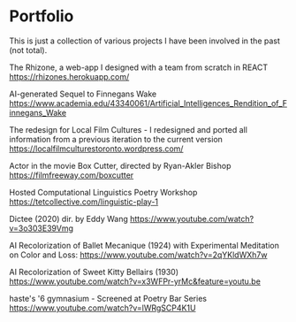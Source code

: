 # Portfolio
This is just a collection of various projects I have been involved in the past (not total).


The Rhizone, a web-app I designed with a team from scratch in REACT 
https://rhizones.herokuapp.com/

AI-generated Sequel to Finnegans Wake
https://www.academia.edu/43340061/Artificial_Intelligences_Rendition_of_Finnegans_Wake

The redesign for Local Film Cultures - I redesigned and ported all information from a previous iteration to the current version
https://localfilmculturestoronto.wordpress.com/

Actor in the movie Box Cutter, directed by Ryan-Akler Bishop
https://filmfreeway.com/boxcutter

Hosted Computational Linguistics Poetry Workshop
https://tetcollective.com/linguistic-play-1

Dictee (2020) dir. by Eddy Wang
https://www.youtube.com/watch?v=3o303E39Vmg

AI Recolorization of Ballet Mecanique (1924) with Experimental Meditation on Color and Loss:
https://www.youtube.com/watch?v=2qYKldWXh7w

AI Recolorization of Sweet Kitty Bellairs (1930) 
https://www.youtube.com/watch?v=x3WFPr-yrMc&feature=youtu.be

haste's '6 gymnasium - Screened at Poetry Bar Series
https://www.youtube.com/watch?v=lWRgSCP4K1U
